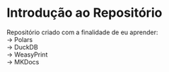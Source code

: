 # Introdução ao Repositório

Repositório criado com a finalidade de eu aprender:
<br/>
-> Polars
<br/>
-> DuckDB
<br/>
-> WeasyPrint
<br/>
-> MKDocs
